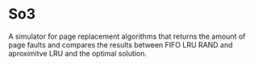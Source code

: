 # So3
A simulator for page replacement algorithms that returns the amount of page faults and compares the results between FIFO LRU RAND and aproximitve LRU and the optimal solution.

